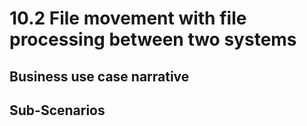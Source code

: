 # 10.2 File movement with file processing between two systems

## Business use case narrative





## Sub-Scenarios
